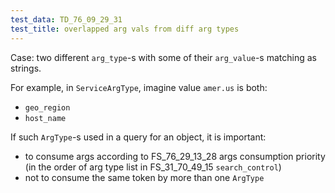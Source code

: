```yaml
---
test_data: TD_76_09_29_31
test_title: overlapped arg vals from diff arg types
---
```


Case: two different `arg_type`-s with some of their `arg_value`-s matching as strings.

For example, in `ServiceArgType`, imagine value `amer.us` is both:
*   `geo_region`
*   `host_name`

If such `ArgType`-s used in a query for an object, it is important:
*   to consume args according to FS_76_29_13_28 args consumption priority
    (in the order of arg type list in FS_31_70_49_15 `search_control`)
*   not to consume the same token by more than one `ArgType`
